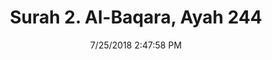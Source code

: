 ---
title       : "Surah 2. Al-Baqara, Ayah 244"
date        : 7/25/2018 2:47:58 PM
draft       : false
type        : "quran"
layout      : "compare"
BookCode    : "CMP"
SurahNumber : "2"
AyahNumber  : "244"
TotalAyah   : "286"
---